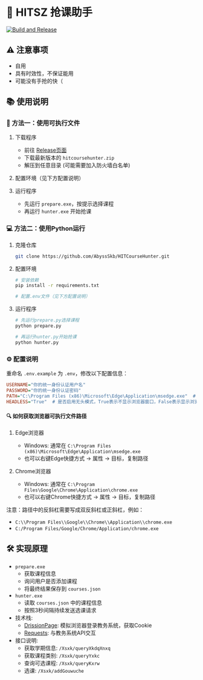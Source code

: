 # 🎯 HITSZ 抢课助手

[![Build and Release](https://github.com/AbyssSkb/HITCourseHunter/actions/workflows/release.yml/badge.svg)](https://github.com/AbyssSkb/HITCourseHunter/actions/workflows/release.yml)

## ⚠️ 注意事项
- 自用
- 具有时效性，不保证能用
- 可能没有手抢的快（

## 📚 使用说明

### 🚀 方法一：使用可执行文件

1. 下载程序
   - 前往 [Release页面](https://github.com/AbyssSkb/HITCourseHunter/releases)
   - 下载最新版本的 `hitcoursehunter.zip`
   - 解压到任意目录 (可能需要加入防火墙白名单)

2. 配置环境（见下方配置说明）

3. 运行程序
   - 先运行 `prepare.exe`，按提示选择课程
   - 再运行 `hunter.exe` 开始抢课

### 💻 方法二：使用Python运行

1. 克隆仓库
   ```bash
   git clone https://github.com/AbyssSkb/HITCourseHunter.git
   ```

2. 配置环境
   ```bash
   # 安装依赖
   pip install -r requirements.txt
   
   # 配置.env文件（见下方配置说明）
   ```

3. 运行程序
   ```bash
   # 先运行prepare.py选择课程
   python prepare.py
   
   # 再运行hunter.py开始抢课
   python hunter.py
   ```

### ⚙️ 配置说明
重命名 `.env.example` 为 `.env`，修改以下配置信息：
```ini
USERNAME="你的统一身份认证用户名"
PASSWORD="你的统一身份认证密码"
PATH="C:\Program Files (x86)\Microsoft\Edge\Application\msedge.exe"  # 你的Edge/Chrome浏览器可执行文件路径
HEADLESS="True"  # 是否启用无头模式，True表示不显示浏览器窗口，False表示显示浏览器窗口
```

#### 🔍 如何获取浏览器可执行文件路径
1. Edge浏览器
   - Windows: 通常在 `C:\Program Files (x86)\Microsoft\Edge\Application\msedge.exe`
   - 也可以右键Edge快捷方式 -> 属性 -> 目标，复制路径

2. Chrome浏览器
   - Windows: 通常在 `C:\Program Files\Google\Chrome\Application\chrome.exe`
   - 也可以右键Chrome快捷方式 -> 属性 -> 目标，复制路径

注意：路径中的反斜杠需要写成双反斜杠或正斜杠，例如：
- `C:\\Program Files\\Google\\Chrome\\Application\\chrome.exe`
- `C:/Program Files/Google/Chrome/Application/chrome.exe`

## 🛠️ 实现原理
- `prepare.exe`
  - 获取课程信息
  - 询问用户是否添加课程
  - 将最终结果保存到 `courses.json`
- `hunter.exe`
  - 读取 `courses.json` 中的课程信息
  - 按照3秒间隔持续发送选课请求
- 技术栈:
  - [DrissionPage](https://www.drissionpage.cn/): 模拟浏览器登录教务系统，获取Cookie
  - [Requests](https://docs.python-requests.org/en/latest/index.html): 与教务系统API交互
- 接口说明:
  - 获取学期信息: `/Xsxk/queryXkdqXnxq`
  - 获取课程类别: `/Xsxk/queryYxkc`
  - 查询可选课程: `/Xsxk/queryKxrw`
  - 选课: `/Xsxk/addGouwuche`